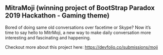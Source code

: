 ## MitraMoji (winning project of BootStrap Paradox 2019 Hackathon - Gaming theme)

Bored of doing same old conversations over facetime or Skype? Now it’s time to say hello to MitrMoji, a new way to make daily conversation more interesting and fascinating and happening.

Checkout more about this project here: https://devfolio.co/submissions/moji
